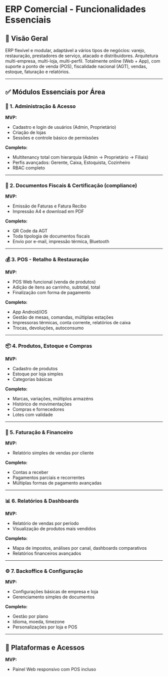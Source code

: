 # ERP Comercial - Funcionalidades Essenciais

## 📌 Visão Geral

ERP flexível e modular, adaptável a vários tipos de negócios: varejo, restauração, prestadores de serviço, atacado e distribuidores. Arquitetura multi-empresa, multi-loja, multi-perfil. Totalmente online (Web + App), com suporte a ponto de venda (POS), fiscalidade nacional (AGT), vendas, estoque, faturação e relatórios.

---

## ✅ Módulos Essenciais por Área

### 🔐 1. Administração & Acesso

**MVP:**

* Cadastro e login de usuários (Admin, Proprietário)
* Criação de lojas
* Sessões e controle básico de permissões

**Completo:**

* Multitenancy total com hierarquia (Admin → Proprietário → Filiais)
* Perfis avançados: Gerente, Caixa, Estoquista, Cozinheiro
* RBAC completo

---

### 🧾 2. Documentos Fiscais & Certificação (compliance)

**MVP:**

* Emissão de Faturas e Fatura Recibo
* Impressão A4 e download em PDF

**Completo:**

* QR Code da AGT
* Toda tipologia de documentos fiscais
* Envio por e-mail, impressão térmica, Bluetooth

---

### 💰 3. POS - Retalho & Restauração

**MVP:**

* POS Web funcional (venda de produtos)
* Adição de itens ao carrinho, subtotal, total
* Finalização com forma de pagamento

**Completo:**

* App Android/iOS
* Gestão de mesas, comandas, múltiplas estações
* Impressoras térmicas, conta corrente, relatórios de caixa
* Trocas, devoluções, autoconsumo

---

### 📦 4. Produtos, Estoque e Compras

**MVP:**

* Cadastro de produtos
* Estoque por loja simples
* Categorias básicas

**Completo:**

* Marcas, variações, múltiplos armazéns
* Histórico de movimentações
* Compras e fornecedores
* Lotes com validade

---

### 📑 5. Faturação & Financeiro

**MVP:**

* Relatório simples de vendas por cliente

**Completo:**

* Contas a receber
* Pagamentos parciais e recorrentes
* Múltiplas formas de pagamento avançadas

---

### 📊 6. Relatórios & Dashboards

**MVP:**

* Relatório de vendas por período
* Visualização de produtos mais vendidos

**Completo:**

* Mapa de impostos, análises por canal, dashboards comparativos
* Relatórios financeiros avançados

---

### ⚙️ 7. Backoffice & Configuração

**MVP:**

* Configurações básicas de empresa e loja
* Gerenciamento simples de documentos

**Completo:**

* Gestão por plano 
* Idioma, moeda, timezone
* Personalizações por loja e POS

---

## 📱 Plataformas e Acessos

**MVP:**

* Painel Web responsivo com POS incluso